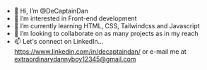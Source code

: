 - 👋 Hi, I’m @DeCaptainDan
- 👀 I’m interested in Front-end development
- 🌱 I’m currently learning HTML, CSS, Tailwindcss and Javascript
- 💞️ I’m looking to collaborate on as many projects as in my reach
- 📫 Let's connect on LinkedIn... https://www.linkedin.com/in/decaptaindan/ or e-mail me at extraordinarydannyboy12345@gmail.com

<!---
DeCaptainDan/DeCaptainDan is a ✨ special ✨ repository because its `README.md` (this file) appears on your GitHub profile.
You can click the Preview link to take a look at your changes.
--->
